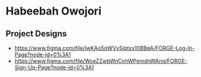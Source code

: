 # Habeebah Owojori

## Project Designs
- https://www.figma.com/file/IwKAo5qWVvSjptxx10BBeA/FORGE-Log-In-Page?node-id=0%3A1
- https://www.figma.com/file/WceZZwbWnCohWPemdnWAnq/FORGE-Sign-Up-Page?node-id=0%3A1
